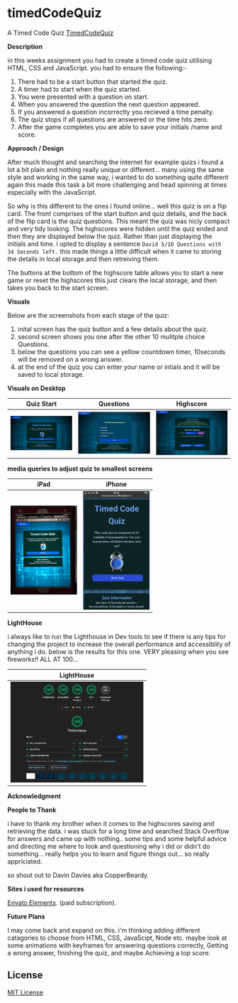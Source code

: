 # timedCodeQuiz
A Timed Code Quiz
[TimedCodeQuiz](https://daveydavey1901.github.io/timedCodeQuiz/)

**Description**

in this weeks assignment you had to create a timed code quiz utilising HTML, CSS and JavaScript. you had to ensure the following:-
1. There had to be a start button that started the quiz.
2. A timer had to start when the quiz started.
3. You were presented with a question on start.
4. When you answered the question the next question appeared.
5. If you answered a question incorrectly you recieved a time penalty.
6. The quiz stops if all questions are answered or the time hits zero.
7. After the game completes you are able to save your initials /name and score.

**Approach / Design**

After much thought and searching the internet for example quizs i found a lot a bit plain and nothing really unique or different... many using the same style and working in the same way, i wanted to do something quite different again this made this task a bit more challenging and head spinning at times especially with the JavaScript.

So why is this different to the ones i found online... well this quiz is on a flip card.  The front comprises of the start button and quiz details, and the back of the flip card is the quiz questions.  This meant the quiz was nicly compact and very tidy looking.  The highscores were hidden until the quiz ended and then they are displayed below the quiz. 
Rather than just displaying the initials and time.  i opted to display a sentence `David 5/10 Questions with 34 Seconds left.` this made things a little difficult when it came to storing the details in local storage and then retreiving them. 

The buttons at the bottom of the highscore table allows you to start a new game or reset the highscores this just clears the local storage, and then takes you back to the start screen.

**Visuals**

Below are the screenshots from each stage of the quiz:
1.  inital screen has the quiz button and a few details about the quiz.
2.  second screen shows you one after the other 10 mulitple choice Questions.
3.  below the questions you can see a yellow countdown timer, 10seconds will be removed on a wrong answer.
4.  at the end of the quiz you can enter your name or intials and it will be saved to local storage.


**Visuals on Desktop**

| Quiz Start    |Questions     |Highscore |
|---------------|--------------|----------|
|<img src="Assets/img/quizStart.jpg" width="300">|<img src="Assets/img/quizQuestions.jpg" width="300">|<img src="Assets/img/quizScores.jpg" width="300">|


**media queries to adjust quiz to smallest screens**

|iPad  |iPhone|
|------|------|
|<img src="Assets/img/Quiz iPad.jpg" width="150">|<img src="Assets/img/Quiz iPhone.PNG" width="150">|

**LightHouse**

i always like to run the Lighthouse in Dev tools to see if there is any tips for changing the project to increase the overall performance and accessiblity of anything i do. below is the results for this one. VERY pleasing when you see fireworks!! ALL AT 100... 

|LightHouse|
|----------|
|<img src="Assets/img/quizLighthouse.png" width="300">|
 
      
**Acknowledgment**

**People to Thank**

  i have to thank my brother when it comes to the highscores saving and retrieving the data.  i was stuck for a long time and searched Stack Overflow for answers and came up with nothing.. some tips and some helpful advice and directing me where to look and questioning why i did or didn't do something... really helps you to learn and figure things out... so really appriciated.
  
  so shout out to Davin Davies aka CopperBeardy.
  
 **Sites i used for resources**
  
  [Envato Elements](https://elements.envato.com/). (paid subscription).
  
**Future Plans**

I may come back and expand on this.  i'm thinking adding different catagories to choose from HTML, CSS, JavaScipt, Node etc.  maybe look at some animations with keyframes for answering questions correctly, Getting a wrong answer, finishing the quiz, and maybe Achieving a top score.  

## License

[MIT License](LICENSE)
